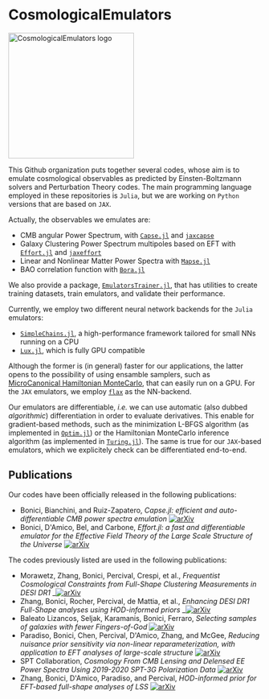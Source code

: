 # CosmologicalEmulators

<img width="250" alt="CosmologicalEmulators logo" src="https://github.com/CosmologicalEmulators/.github/assets/58727599/e8f44547-113c-48a0-b69d-0d14957f82e2">

This Github organization puts together several codes, whose aim is to emulate cosmological observables as predicted by Einsten-Boltzmann solvers and Perturbation Theory codes. The main programming language employed in these repositories is `Julia`, but we are working on `Python` versions that are based on `JAX`.

Actually, the observables we emulates are:

- CMB angular Power Spectrum, with [`Capse.jl`](https://github.com/CosmologicalEmulators/Capse.jl) and [`jaxcapse`](https://github.com/CosmologicalEmulators/jaxcapse)
- Galaxy Clustering Power Spectrum multipoles based on EFT with [`Effort.jl`](https://github.com/CosmologicalEmulators/Effort.jl) and [`jaxeffort`](https://github.com/CosmologicalEmulators/jaxeffort)
- Linear and Nonlinear Matter Power Spectra with [`Mapse.jl`](https://github.com/CosmologicalEmulators/Mapse.jl)
- BAO correlation function with [`Bora.jl`](https://github.com/CosmologicalEmulators/Bora.jl)

We also provide a package, [`EmulatorsTrainer.jl`](https://github.com/CosmologicalEmulators/EmulatorsTrainer.jl), that has utilities to create training datasets, train emulators, and validate their performance.

Currently, we employ two different neural network backends for the `Julia` emulators:

- [`SimpleChains.jl`](https://github.com/PumasAI/SimpleChains.jl), a high-performance framework tailored for small NNs running on a CPU
- [`Lux.jl`](https://lux.csail.mit.edu/stable/), which is fully GPU compatible

Although the former is (in general) faster for our applications, the latter opens to the possibility of using ensamble samplers, such as [MicroCanonical Hamiltonian MonteCarlo](https://github.com/JaimeRZP/MicroCanonicalHMC.jl), that can easily run on a GPU. For the `JAX` emulators, we employ [`flax`](https://github.com/google/flax) as the NN-backend.

Our emulators are differentiable, _i.e._ we can use automatic (also dubbed _algorithmic_) differentiation in order to evaluate derivatives. This enable for gradient-based methods, such as the minimization L-BFGS algorithm (as implemented in [`Optim.jl`](https://github.com/JuliaNLSolvers/Optim.jl)) or the Hamiltonian MonteCarlo inference algorithm (as implemented in [`Turing.jl`](https://github.com/TuringLang/Turing.jl)). The same is true for our `JAX`-based emulators, which we explicitely check can be differentiated end-to-end.

## Publications

Our codes have been officially released in the following publications:
- Bonici, Bianchini, and Ruiz-Zapatero, _Capse.jl: efficient and auto-differentiable CMB power spectra emulation_ [![arXiv](https://img.shields.io/badge/arXiv-2307.14339-b31b1b.svg)](https://arxiv.org/abs/2307.14339)
- Bonici, D'Amico, Bel, and Carbone, _Effort.jl:  a fast and differentiable emulator for the Effective Field Theory of the Large Scale Structure of the Universe_ [![arXiv](https://img.shields.io/badge/arXiv-2501.04639-b31b1b.svg)](https://arxiv.org/abs/2501.04639)

The codes previously listed are used in the following publications:
- Morawetz, Zhang, Bonici, Percival, Crespi, et al., _Frequentist Cosmological Constraints from Full-Shape Clustering Measurements in DESI DR1_ _[![arXiv](https://img.shields.io/badge/arXiv-2508.11811-b31b1b.svg)](https://arxiv.org/abs/2508.11811)
- Zhang, Bonici, Rocher, Percival, de Mattia, et al., _Enhancing DESI DR1 Full-Shape analyses using HOD-informed priors_ _[![arXiv](https://img.shields.io/badge/arXiv-2504.10407-b31b1b.svg)](https://arxiv.org/abs/2504.10407)
- Baleato Lizancos, Seljak, Karamanis, Bonici, Ferraro, _Selecting samples of galaxies with fewer Fingers-of-God_ [![arXiv](https://img.shields.io/badge/arXiv-2501.10587-b31b1b.svg)](https://arxiv.org/abs/2501.10587)
- Paradiso, Bonici, Chen, Percival, D'Amico, Zhang, and McGee, _Reducing nuisance prior sensitivity via non-linear reparameterization, with application to EFT analyses of large-scale structure_ [![arXiv](https://img.shields.io/badge/arXiv-2412.03503-b31b1b.svg)](https://arxiv.org/abs/2412.03503)
- SPT Collaboration, _Cosmology From CMB Lensing and Delensed EE Power Spectra Using 2019-2020 SPT-3G Polarization Data_ [![arXiv](https://img.shields.io/badge/arXiv-2411.06000-b31b1b.svg)](https://arxiv.org/abs/2411.06000)
- Zhang, Bonici, D'Amico, Paradiso, and Percival, _HOD-informed prior for EFT-based full-shape analyses of LSS_ [![arXiv](https://img.shields.io/badge/arXiv-2409.12937-b31b1b.svg)](https://arxiv.org/abs/2409.12937)
